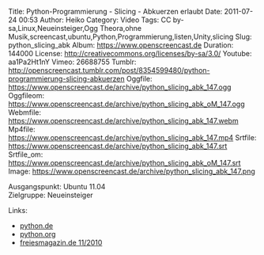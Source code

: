 Title: Python-Programmierung - Slicing - Abkuerzen erlaubt
Date: 2011-07-24 00:53
Author: Heiko
Category: Video
Tags: CC by-sa,Linux,Neueinsteiger,Ogg Theora,ohne Musik,screencast,ubuntu,Python,Programmierung,listen,Unity,slicing
Slug: python_slicing_abk
Album: https://www.openscreencast.de
Duration: 144000
License: http://creativecommons.org/licenses/by-sa/3.0/
Youtube: aa1Pa2Ht1nY
Vimeo: 26688755
Tumblr: http://openscreencast.tumblr.com/post/8354599480/python-programmierung-slicing-abkuerzen
Oggfile: https://www.openscreencast.de/archive/python_slicing_abk_147.ogg
Oggfileom: https://www.openscreencast.de/archive/python_slicing_abk_oM_147.ogg
Webmfile: https://www.openscreencast.de/archive/python_slicing_abk_147.webm
Mp4file: https://www.openscreencast.de/archive/python_slicing_abk_147.mp4
Srtfile: https://www.openscreencast.de/archive/python_slicing_abk_147.srt
Srtfile_om: https://www.openscreencast.de/archive/python_slicing_abk_oM_147.srt
Image: https://www.openscreencast.de/archive/python_slicing_abk_147.png

Ausgangspunkt: Ubuntu 11.04  
Zielgruppe: Neueinsteiger  

Links:

  * [python.de](http://www.python.de "Link zu Python.de" )
  * [python.org](http://www.python.org "Link zu Python.org" )
  * [freiesmagazin.de 11/2010](http://www.freiesmagazin.de/freiesMagazin-2010-11 "Link zu freiesmagazin.de" )

